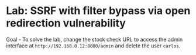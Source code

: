 # Lab: SSRF with filter bypass via open redirection vulnerability

Goal - To solve the lab, change the stock check URL to access the admin interface at ```http://192.168.0.12:8080/admin``` and delete the user ```carlos```.
